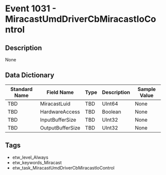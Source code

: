 # Event 1031 - MiracastUmdDriverCbMiracastIoControl

## Description
None

## Data Dictionary
|Standard Name|Field Name|Type|Description|Sample Value|
|---|---|---|---|---|
|TBD|MiracastLuid|TBD|UInt64|None|None|
|TBD|HardwareAccess|TBD|Boolean|None|None|
|TBD|InputBufferSize|TBD|UInt32|None|None|
|TBD|OutputBufferSize|TBD|UInt32|None|None|

## Tags
* etw_level_Always
* etw_keywords_Miracast
* etw_task_MiracastUmdDriverCbMiracastIoControl